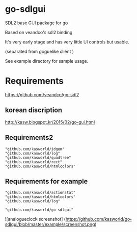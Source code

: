# go-sdlgui
SDL2 base GUI package for go 

Based on veandco's sdl2 binding

It's very early stage and has very little UI controls but usable.

(separated from goguelike client )

See example directory for sample usage.

# Requirements

https://github.com/veandco/go-sdl2

## korean discription

http://kasw.blogspot.kr/2015/02/go-gui.html

## Requirements2

	"github.com/kasworld/idgen"
	"github.com/kasworld/log"
	"github.com/kasworld/quadtree"
	"github.com/kasworld/rect"
	"github.com/kasworld/htmlcolors"

## Requirements for example 

	"github.com/kasworld/actionstat"
	"github.com/kasworld/htmlcolors"
	"github.com/kasworld/log"

	"github.com/kasworld/go-sdlgui"

![analogueclock screenshot]
(https://github.com/kasworld/go-sdlgui/blob/master/example/screenshot.png)
